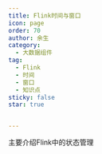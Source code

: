 ```yaml
---
title: Flink时间与窗口
icon: page
order: 70
author: 余生
category:
  - 大数据组件
tag:
  - Flink
  - 时间
  - 窗口
  - 知识点
sticky: false
star: true


---
```


主要介绍Flink中的状态管理

<!-- more -->